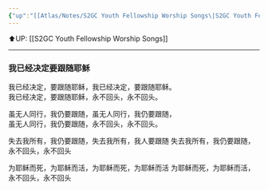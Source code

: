 ```yaml
---
{"up":"[[Atlas/Notes/S2GC Youth Fellowship Worship Songs\|S2GC Youth Fellowship Worship Songs]]","dg-publish":true,"permalink":"/atlas/notes/yf-hymn-song-179/","dgPassFrontmatter":true}
---
```



⬆️UP: [[S2GC Youth Fellowship Worship Songs]]

---

### 我已经决定要跟随耶稣

我已经决定，要跟随耶稣，我已经决定，要跟随耶稣。  
我已经决定，要跟随耶稣，永不回头，永不回头。  
  
虽无人同行，我仍要跟随，虽无人同行，我仍要跟随，  
虽无人同行，我仍要跟随，永不回头，永不回头。  
  
失去我所有，我仍要跟随，失去我所有，我人要跟随
失去我所有，我仍要跟随，永不回头，永不回头

为耶稣而死，为耶稣而活，为耶稣而死，为耶稣而活
为耶稣而死，为耶稣而活，永不回头，永不回头
